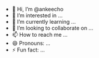 - 👋 Hi, I’m @ankeecho
- 👀 I’m interested in ...
- 🌱 I’m currently learning ...
- 💞️ I’m looking to collaborate on ...
- 📫 How to reach me ...
- 😄 Pronouns: ...
- ⚡ Fun fact: ...

<!---
ankeecho/ankeecho is a ✨ special ✨ repository because its `README.md` (this file) appears on your GitHub profile.
You can click the Preview link to take a look at your changes.
--->
